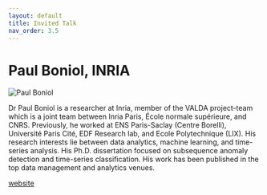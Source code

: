 ```yaml
---
layout: default
title: Invited Talk
nav_order: 3.5
---
```


# Paul Boniol, INRIA
![Paul Boniol](https://avatars.githubusercontent.com/u/15717626?v=4)

Dr Paul Boniol is a researcher at Inria, member of the VALDA project-team which is a joint team between Inria Paris, École normale supérieure, and CNRS. Previously, he worked at ENS Paris-Saclay (Centre Borelli), Université Paris Cité, EDF Research lab, and Ecole Polytechnique (LIX). His research interests lie between data analytics, machine learning, and time-series analysis. His Ph.D. dissertation focused on subsequence anomaly detection and time-series classification. His work has been published in the top data management and analytics venues. 

[website](https://boniolp.github.io)

